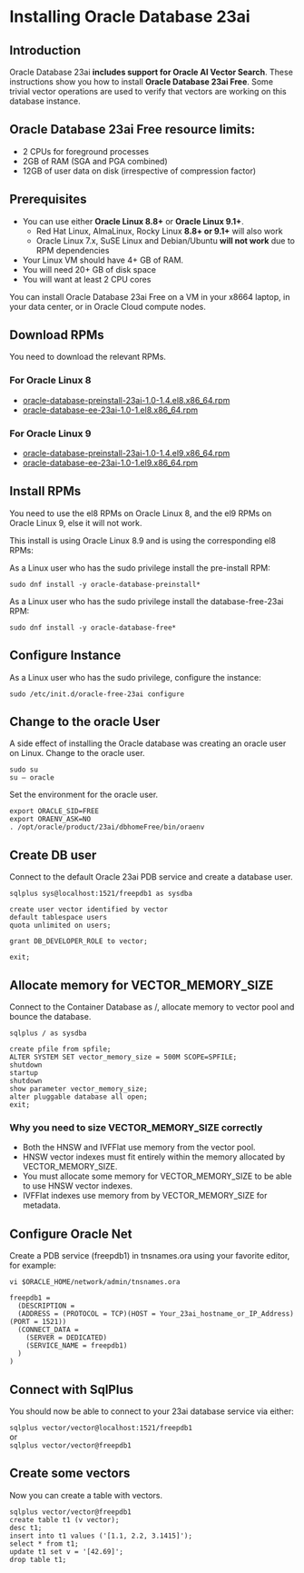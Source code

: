 # Installing Oracle Database 23ai

## Introduction
Oracle Database 23ai **includes support for Oracle AI Vector Search**. These instructions show you how to install **Oracle Database 23ai Free**. Some trivial vector operations are used to verify that vectors are working on this database instance. 
 

## Oracle Database 23ai Free resource limits:
- 2 CPUs for foreground processes
- 2GB of RAM (SGA and PGA combined)
- 12GB of user data on disk (irrespective of compression factor)


## Prerequisites
- You can use either **Oracle Linux 8.8+** or **Oracle Linux 9.1+**.
  - Red Hat Linux, AlmaLinux, Rocky Linux **8.8+ or 9.1+** will also work
  - Oracle Linux 7.x, SuSE Linux and Debian/Ubuntu **will not work** due to RPM dependencies
- Your Linux VM should have 4+ GB of RAM.
- You will need 20+ GB of disk space
- You will want at least 2 CPU cores

You can install Oracle Database 23ai Free on a VM in your x8664 laptop, in your data center, or in Oracle Cloud compute nodes.


## Download RPMs
You need to download the relevant RPMs.

### For Oracle Linux 8
- [oracle-database-preinstall-23ai-1.0-1.4.el8.x86_64.rpm](https://yum.oracle.com/repo/OracleLinux/OL8/appstream/x86_64/getPackage/oracle-database-preinstall-23ai-1.0-2.el8.x86_64.rpm)
- [oracle-database-ee-23ai-1.0-1.el8.x86_64.rpm](https://download.oracle.com/otn-pub/otn_software/db-free/oracle-database-free-23ai-1.0-1.el8.x86_64.rpm)

### For Oracle Linux 9
- [oracle-database-preinstall-23ai-1.0-1.4.el9.x86_64.rpm](https://yum.oracle.com/repo/OracleLinux/OL9/appstream/x86_64/getPackage/oracle-database-preinstall-23ai-1.0-2.el9.x86_64.rpm)
- [oracle-database-ee-23ai-1.0-1.el9.x86_64.rpm](https://download.oracle.com/otn-pub/otn_software/db-free/oracle-database-free-23ai-1.0-1.el9.x86_64.rpm)


## Install RPMs
You need to use the el8 RPMs on Oracle Linux 8, and the el9 RPMs on Oracle Linux 9, else it will not work.

This install is using Oracle Linux 8.9 and is using the corresponding el8 RPMs:


As a Linux user who has the sudo privilege install the pre-install RPM:

`sudo dnf install -y oracle-database-preinstall*` 


As a Linux user who has the sudo privilege install the database-free-23ai RPM:

`sudo dnf install -y oracle-database-free*` 


## Configure Instance
As a Linux user who has the sudo privilege, configure the instance:

`sudo /etc/init.d/oracle-free-23ai configure` 


## Change to the oracle User
A side effect of installing the Oracle database was creating an oracle user on Linux.
Change to the oracle user.

`sudo su`  
`su – oracle`

Set the environment for the oracle user.

`export ORACLE_SID=FREE`  
`export ORAENV_ASK=NO`  
`. /opt/oracle/product/23ai/dbhomeFree/bin/oraenv` 



## Create DB user
Connect to the default Oracle 23ai PDB service and create a database user.

`sqlplus sys@localhost:1521/freepdb1 as sysdba`  

`create user vector identified by vector`  
`default tablespace users`   
`quota unlimited on users;`

`grant DB_DEVELOPER_ROLE to vector;`

`exit;`

## Allocate memory for VECTOR_MEMORY_SIZE
Connect to the Container Database as /, allocate memory to vector pool and bounce the database.

`sqlplus / as sysdba`  

`create pfile from spfile;`  
`ALTER SYSTEM SET vector_memory_size = 500M SCOPE=SPFILE;`   
`shutdown`  
`startup`  
`shutdown`  
`show parameter vector_memory_size;`  
`alter pluggable database all open;`  
`exit;`  

### Why you need to size VECTOR_MEMORY_SIZE correctly
- Both the HNSW and IVFFlat use memory from the vector pool.
- HNSW vector indexes must fit entirely within the memory allocated by VECTOR_MEMORY_SIZE.
- You must allocate some memory for VECTOR_MEMORY_SIZE to be able to use HNSW vector indexes.
- IVFFlat indexes use memory from by VECTOR_MEMORY_SIZE for metadata.


## Configure Oracle Net
Create a PDB service (freepdb1) in tnsnames.ora using your favorite editor, for example:

`vi $ORACLE_HOME/network/admin/tnsnames.ora`   


`freepdb1 =`  
`  (DESCRIPTION =`  
`  (ADDRESS = (PROTOCOL = TCP)(HOST = Your_23ai_hostname_or_IP_Address)(PORT = 1521))`  
`  (CONNECT_DATA =`  
`    (SERVER = DEDICATED)`  
`    (SERVICE_NAME = freepdb1)`  
`  )`  
`)`


## Connect with SqlPlus
You should now be able to connect to your 23ai database service via either:

`sqlplus vector/vector@localhost:1521/freepdb1`   
or  
`sqlplus vector/vector@freepdb1` 


## Create some vectors
Now you can create a table with vectors.

`sqlplus vector/vector@freepdb1`   
`create table t1 (v vector);`  
`desc t1;`  
`insert into t1 values ('[1.1, 2.2, 3.1415]');`  
`select * from t1;`  
`update t1 set v = '[42.69]';`  
`drop table t1;`





